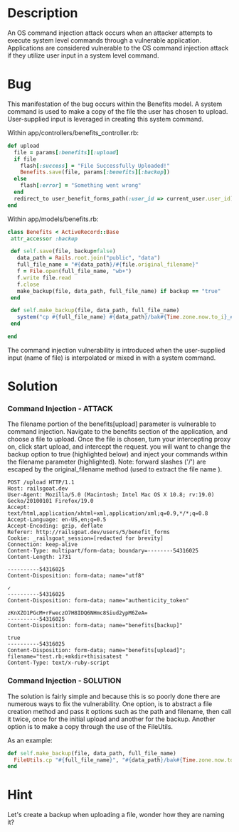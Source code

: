 # Description

An OS command injection attack occurs when an attacker attempts to execute system level commands through a vulnerable application. Applications are considered vulnerable to the OS command injection attack if they utilize user input in a system level command.

# Bug

This manifestation of the bug occurs within the Benefits model. A system command is used to make a copy of the file the user has chosen to upload. User-supplied input is leveraged in creating this system command.

Within app/controllers/benefits_controller.rb:

```ruby
def upload
  file = params[:benefits][:upload]
  if file
    flash[:success] = "File Successfully Uploaded!"
    Benefits.save(file, params[:benefits][:backup])
  else
    flash[:error] = "Something went wrong"
  end
  redirect_to user_benefit_forms_path(:user_id => current_user.user_id)
end
```
Within app/models/benefits.rb:

```ruby
class Benefits < ActiveRecord::Base
 attr_accessor :backup

 def self.save(file, backup=false)
   data_path = Rails.root.join("public", "data")
   full_file_name = "#{data_path}/#{file.original_filename}"
   f = File.open(full_file_name, "wb+")
   f.write file.read
   f.close
   make_backup(file, data_path, full_file_name) if backup == "true"
 end

 def self.make_backup(file, data_path, full_file_name)
   system("cp #{full_file_name} #{data_path}/bak#{Time.zone.now.to_i}_#{file.original_filename}")
 end

end
```
The command injection vulnerability is introduced when the user-supplied input (name of file) is interpolated or mixed in with a system command.

# Solution

### Command Injection - ATTACK

The filename portion of the benefits[upload] parameter is vulnerable to command injection. Navigate to the benefits section of the application, and choose a file to upload. Once the file is chosen, turn your intercepting proxy on, click start upload, and intercept the request. you will want to change the backup option to true (highlighted below) and inject your commands within the filename parameter (highlighted). Note: forward slashes ('/') are escaped by the original_filename method (used to extract the file name ).

```
POST /upload HTTP/1.1
Host: railsgoat.dev
User-Agent: Mozilla/5.0 (Macintosh; Intel Mac OS X 10.8; rv:19.0) Gecko/20100101 Firefox/19.0
Accept: text/html,application/xhtml+xml,application/xml;q=0.9,*/*;q=0.8
Accept-Language: en-US,en;q=0.5
Accept-Encoding: gzip, deflate
Referer: http://railsgoat.dev/users/5/benefit_forms
Cookie: _railsgoat_session=[redacted for brevity]
Connection: keep-alive
Content-Type: multipart/form-data; boundary=--------54316025
Content-Length: 1731

----------54316025
Content-Disposition: form-data; name="utf8"

✓
----------54316025
Content-Disposition: form-data; name="authenticity_token"

zKnXZO1PGcM+rFweczO7H8IDQ6NHmc8Siud2ypM6ZeA=
----------54316025
Content-Disposition: form-data; name="benefits[backup]"

true
----------54316025
Content-Disposition: form-data; name="benefits[upload]"; filename="test.rb;+mkdir+thisisatest "
Content-Type: text/x-ruby-script
```

### Command Injection - SOLUTION

The solution is fairly simple and because this is so poorly done there are numerous ways to fix the vulnerability. One option, is to abstract a file creation method and pass it options such as the path and filename, then call it twice, once for the initial upload and another for the backup. Another option is to make a copy through the use of the FileUtils.

As an example:

```ruby
def self.make_backup(file, data_path, full_file_name)
  FileUtils.cp "#{full_file_name}", "#{data_path}/bak#{Time.zone.now.to_i}_#{file.original_filename}"
end
```

# Hint

Let's create a backup when uploading a file, wonder how they are naming it?
